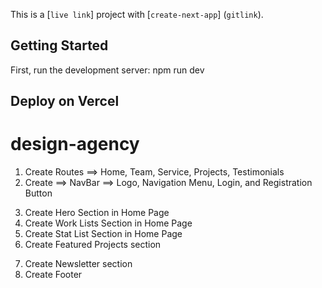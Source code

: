 This is a [`live link`] project with [`create-next-app`] (`gitlink`).

## Getting Started

First, run the development server:
npm run dev


## Deploy on Vercel



# design-agency
<!-- Common Components -->
1. Create Routes ==> Home, Team, Service, Projects, Testimonials
2. Create ==> NavBar ==> Logo, Navigation Menu, Login, and Registration Button
<!-- Home Page -->
3. Create Hero Section in Home Page
4. Create Work Lists Section in Home Page
5. Create Stat List Section in Home Page
6. Create Featured Projects section
<!-- Common Components -->
7. Create Newsletter section
8. Create Footer
